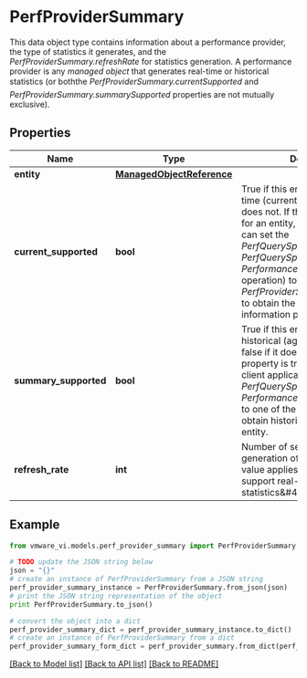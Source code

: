 # PerfProviderSummary

This data object type contains information about a performance provider, the type of statistics it generates, and the *PerfProviderSummary.refreshRate* for statistics generation.  A performance provider is any *managed object* that generates real-time or historical statistics (or both&#151;the *PerfProviderSummary.currentSupported* and *PerfProviderSummary.summarySupported* properties are not mutually exclusive). 

## Properties
Name | Type | Description | Notes
------------ | ------------- | ------------- | -------------
**entity** | [**ManagedObjectReference**](ManagedObjectReference.md) |  | 
**current_supported** | **bool** | True if this entity supports real-time (current) statistics; false if it does not.  If this property is true for an entity, a client application can set the *PerfQuerySpec.intervalId* of the *PerfQuerySpec* (passed to the *PerformanceManager.QueryPerf* operation) to the *PerfProviderSummary.refreshRate* to obtain the maximum information possible for the entity.  | 
**summary_supported** | **bool** | True if this entity supports historical (aggregated) statistics; false if it does not.  When this property is true for an entity, a client application can set the *PerfQuerySpec.intervalId* of *PerformanceManager.QueryPerf* to one of the historical *intervals* to obtain historical statistics for this entity.  | 
**refresh_rate** | **int** | Number of seconds between the generation of each counter.  This value applies only to entities that support real-time (current) statistics&amp;#46;  | [optional] 

## Example

```python
from vmware_vi.models.perf_provider_summary import PerfProviderSummary

# TODO update the JSON string below
json = "{}"
# create an instance of PerfProviderSummary from a JSON string
perf_provider_summary_instance = PerfProviderSummary.from_json(json)
# print the JSON string representation of the object
print PerfProviderSummary.to_json()

# convert the object into a dict
perf_provider_summary_dict = perf_provider_summary_instance.to_dict()
# create an instance of PerfProviderSummary from a dict
perf_provider_summary_form_dict = perf_provider_summary.from_dict(perf_provider_summary_dict)
```
[[Back to Model list]](../README.md#documentation-for-models) [[Back to API list]](../README.md#documentation-for-api-endpoints) [[Back to README]](../README.md)


